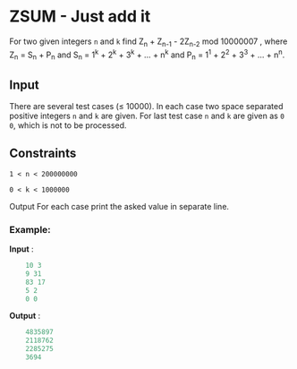 # ZSUM - Just add it

For two given integers `n` and `k` find  Z<sub>n</sub> + Z<sub>n-1</sub> - 2Z<sub>n-2</sub> mod 10000007 , where Z<sub>n</sub> = S<sub>n</sub> + P<sub>n</sub> and S<sub>n</sub> = 1<sup>k</sup> + 2<sup>k</sup> + 3<sup>k</sup> + … + n<sup>k</sup> and P<sub>n</sub> = 1<sup>1</sup> + 2<sup>2</sup> + 3<sup>3</sup> + … + n<sup>n</sup>.

## Input
There are several test cases (≤ 10000). In each case two space separated positive integers `n` and `k` are given. 
For last test case `n` and `k` are given as `0 0`, which is not to be processed.

## Constraints
`1 < n < 200000000`

`0 < k < 1000000`

Output
For each case print the asked value in separate line.

### Example:

**Input** : 
```java
    10 3
    9 31
    83 17
    5 2
    0 0
```

**Output** : 
```java
    4835897
    2118762
    2285275
    3694
```


